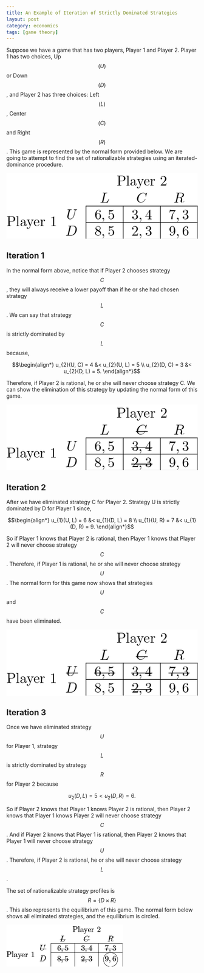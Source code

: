 ```yaml
---
title: An Example of Iteration of Strictly Dominated Strategies
layout: post
category: economics
tags: [game theory]
---
```


Suppose we have a game that has two players, Player 1 and Player 2.
Player 1 has two choices, Up $$(U)$$ or Down $$(D)$$, and Player 2
has three choices: Left $$(L)$$, Center $$(C)$$ and Right $$(R)$$.
This game is represented by the normal form
provided below. We are going to attempt to find the set of rationalizable 
strategies using an iterated-dominance procedure.

![normal form of game](/images/game.png)

## Iteration 1

In the normal form above, notice that if Player 2 chooses 
strategy $$C$$, they will always receive a lower payoff than if
he or she had chosen strategy $$L$$. We can say that strategy
$$C$$ is strictly dominated by $$L$$ because,

$$\begin{align*}
 u_{2}(U, C) = 4 &< u_{2}(U, L) = 5 \\
 u_{2}(D, C) = 3 &< u_{2}(D, L) = 5.   
 \end{align*}$$
 
Therefore, if Player 2 is rational, he or she will never choose strategy C.
We can show the elimination of this strategy by updating
the normal form of this game.

![normal form after first iteration](/images/game1.png)

## Iteration 2

After we have eliminated strategy C for Player 2. Strategy U is strictly
dominated by D for Player 1 since,

$$\begin{align*}
 u_{1}(U, L) = 6 &< u_{1}(D, L) = 8 \\
 u_{1}(U, R) = 7 &< u_{1}(D, R) = 9.   
\end{align*}$$

So if Player 1 knows that Player 2 is rational, then Player 1 knows
that Player 2 will never choose strategy $$C$$. Therefore, if Player 1 
is rational, he or she will never choose strategy $$U$$. 
The normal form for this game now shows that strategies $$U$$ and $$C$$ 
have been eliminated.

![normal form after second iteration](/images/game2.png)


## Iteration 3

Once we have eliminated strategy $$U$$ for Player 1, strategy $$L$$ is
strictly dominated by strategy $$R$$ for Player 2 because

$$ u_{2}(D, L) = 5 < u_{2}(D, R) = 6. $$

So if Player 2 knows that Player 1 knows Player 2 is rational, then
Player 2 knows that Player 1 knows Player 2 will never choose strategy
$$C$$. And if Player 2 knows that Player 1 is rational, then
Player 2 knows that Player 1 will never choose strategy $$U$$. Therefore,
if Player 2 is rational, he or she will never choose strategy $$L$$.

The set of rationalizable strategy profiles is 
$$R = \{D \times R\}$$. This also represents the 
equilibrium of this game. The normal form below
shows all eliminated strategies, and the equilibrium
is circled.

![normal form after third iteration](/images/game3.png)
